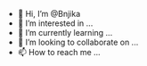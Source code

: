 - 👋 Hi, I’m @Bnjika
- 👀 I’m interested in ...
- 🌱 I’m currently learning ...
- 💞️ I’m looking to collaborate on ...
- 📫 How to reach me ...

<!---
Bnjika/Bnjika is a ✨ special ✨ repository because its `README.md` (this file) appears on your GitHub profile.
You can click the Preview link to take a look at your changes.
--->
